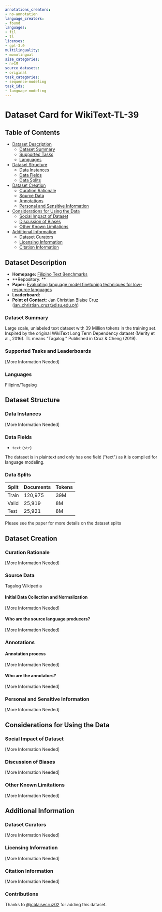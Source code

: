 ```yaml
---
annotations_creators:
- no-annotation
language_creators:
- found
languages:
- fil
- tl
licenses:
- gpl-3.0
multilinguality:
- monolingual
size_categories:
- n>1M
source_datasets:
- original
task_categories:
- sequence-modeling
task_ids:
- language-modeling
---
```


# Dataset Card for WikiText-TL-39

## Table of Contents
- [Dataset Description](#dataset-description)
  - [Dataset Summary](#dataset-summary)
  - [Supported Tasks](#supported-tasks-and-leaderboards)
  - [Languages](#languages)
- [Dataset Structure](#dataset-structure)
  - [Data Instances](#data-instances)
  - [Data Fields](#data-instances)
  - [Data Splits](#data-instances)
- [Dataset Creation](#dataset-creation)
  - [Curation Rationale](#curation-rationale)
  - [Source Data](#source-data)
  - [Annotations](#annotations)
  - [Personal and Sensitive Information](#personal-and-sensitive-information)
- [Considerations for Using the Data](#considerations-for-using-the-data)
  - [Social Impact of Dataset](#social-impact-of-dataset)
  - [Discussion of Biases](#discussion-of-biases)
  - [Other Known Limitations](#other-known-limitations)
- [Additional Information](#additional-information)
  - [Dataset Curators](#dataset-curators)
  - [Licensing Information](#licensing-information)
  - [Citation Information](#citation-information)

## Dataset Description

- **Homepage:** [Filipino Text Benchmarks](https://github.com/jcblaisecruz02/Filipino-Text-Benchmarks)
- **Repository: **
- **Paper:** [Evaluating language model finetuning techniques for low-resource languages](https://arxiv.org/abs/1907.00409)
- **Leaderboard:**
- **Point of Contact:** Jan Christian Blaise Cruz (jan_christian_cruz@dlsu.edu.ph)

### Dataset Summary

Large scale, unlabeled text dataset with 39 Million tokens in the training set. Inspired by the original WikiText Long Term Dependency dataset (Merity et al., 2016). TL means "Tagalog." Published in Cruz & Cheng (2019).

### Supported Tasks and Leaderboards

[More Information Needed]

### Languages

Filipino/Tagalog

## Dataset Structure

### Data Instances

[More Information Needed]

### Data Fields

- `text` (`str`)

The dataset is in plaintext and only has one field ("text") as it is compiled for language modeling.

### Data Splits

Split | Documents | Tokens
------|-----------|-------
Train | 120,975   | 39M
Valid | 25,919    | 8M
Test  | 25,921    | 8M

Please see the paper for more details on the dataset splits

## Dataset Creation

### Curation Rationale

[More Information Needed]

### Source Data

Tagalog Wikipedia

#### Initial Data Collection and Normalization

[More Information Needed]

#### Who are the source language producers?

[More Information Needed]

### Annotations

#### Annotation process

[More Information Needed]

#### Who are the annotators?

[More Information Needed]

### Personal and Sensitive Information

[More Information Needed]

## Considerations for Using the Data

### Social Impact of Dataset

[More Information Needed]

### Discussion of Biases

[More Information Needed]

### Other Known Limitations

[More Information Needed]

## Additional Information

### Dataset Curators

[More Information Needed]

### Licensing Information

[More Information Needed]

### Citation Information

[More Information Needed]

### Contributions

Thanks to [@jcblaisecruz02](https://github.com/jcblaisecruz02) for adding this dataset.